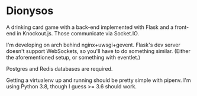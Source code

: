# Dionysos

A drinking card game with a back-end implemented with Flask
and a front-end in Knockout.js. Those communicate via Socket.IO.

I'm developing on arch behind nginx+uwsgi+gevent. Flask's dev server
doesn't support WebSockets, so you'll have to do something similar.
(Either the aforementioned setup, or something with eventlet.)

Postgres and Redis databases are required.

Getting a virtualenv up and running should be pretty simple with pipenv.
I'm using Python 3.8, though I guess >= 3.6 should work.

